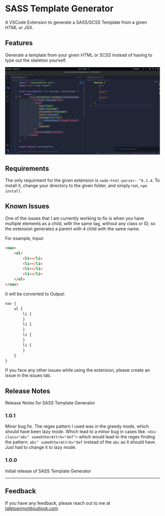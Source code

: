 # SASS Template Generator

A VSCode Extension to generate a SASS/SCSS Template from a given HTML or JSX.

## Features

Generate a template from your given HTML or SCSS instead of having to type out the skeleton yourself.

![screenshot](./screenshot.png)

## Requirements

The only requirment for the given extension is `node-html-parser: ^6.1.4`. To install it, change your directory to the given folder, and simply run, `npm install`.

## Known Issues

One of the issues that I am currently working to fix is when you have multiple elements as a child, with the same tag, without any class or ID, so the extension generates a parent with 4 child with the same name.

For example,
Input:

```html
<nav>
    <ul>
        <li></li>
        <li></li>
        <li></li>
        <li></li>
    </ul>
</nav>
```

It will be converted to
Output:

```scss
nav {
    ul {
        li {
        }
        li {
        }
        li {
        }
        li {
        }
    }
}
```

If you face any other issues while using the extension, please create an issue in the issues tab.

## Release Notes

Release Notes for SASS Template Generator

### 1.0.1

Minor bug fix. The regex pattern I used was in the greedy mode, which should have been lazy mode. Which lead to a minor bug in cases like. `<div class="abc" someOtherAttrb="def">` which would lead to the regex finding the pattern: `abc" someOtherAttrb="def` instead of the `abc` as it should have. Just had to change it to lazy mode.

### 1.0.0

Initial release of SASS Template Generator

---

## Feedback

If you have any feedback, please reach out to me at talktoanmol@outlook.com

